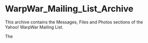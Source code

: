 # WarpWar_Mailing_List_Archive
This archive contains the  Messages, Files and Photos sections of the Yahoo! WarpWar Mailing List.

The 


<!--stackedit_data:
eyJoaXN0b3J5IjpbLTEzOTU5NTc5MjBdfQ==
-->